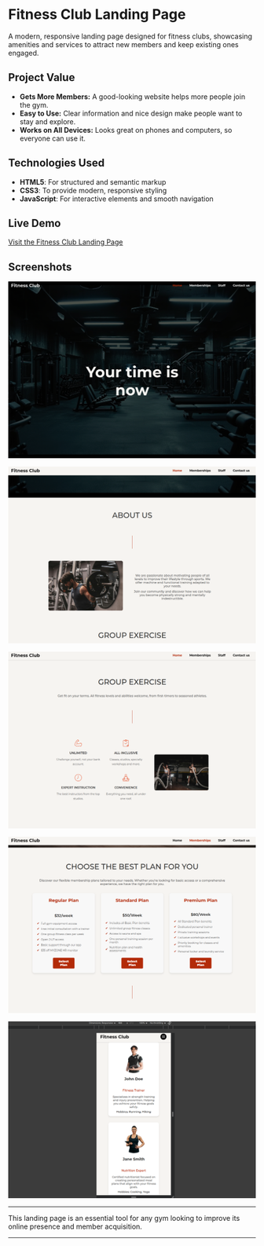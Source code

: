 # Fitness Club Landing Page

A modern, responsive landing page designed for fitness clubs, showcasing amenities and services to attract new members and keep existing ones engaged.

## Project Value

- **Gets More Members:** A good-looking website helps more people join the gym.
- **Easy to Use:** Clear information and nice design make people want to stay and explore.
- **Works on All Devices:** Looks great on phones and computers, so everyone can use it.

## Technologies Used

- **HTML5**: For structured and semantic markup
- **CSS3**: To provide modern, responsive styling
- **JavaScript**: For interactive elements and smooth navigation

## Live Demo

[Visit the Fitness Club Landing Page](https://fitnessclubim.netlify.app)

## Screenshots

![Demo 1](./img/demo1.png)

![Demo 2](./img/demo2.png)

![Demo 3](./img/demo3.png)

![Demo 4](./img/demo4.png)

![Demo 5](./img/demo5.png)

---

This landing page is an essential tool for any gym looking to improve its online presence and member acquisition.

---
